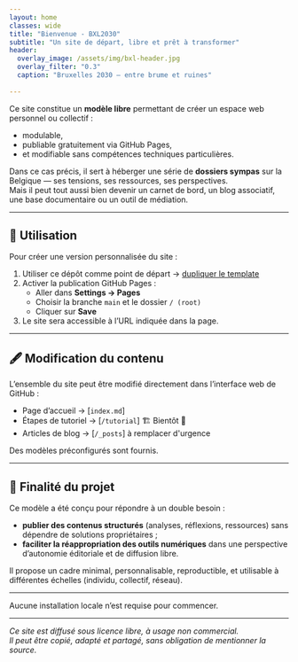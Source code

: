 ```yaml
---
layout: home
classes: wide
title: "Bienvenue - BXL2030"
subtitle: "Un site de départ, libre et prêt à transformer"
header:
  overlay_image: /assets/img/bxl-header.jpg
  overlay_filter: "0.3"
  caption: "Bruxelles 2030 — entre brume et ruines"
    
---
```



Ce site constitue un **modèle libre** permettant de créer un espace web personnel  ou collectif :  
- modulable,
- publiable gratuitement via GitHub Pages,
- et modifiable sans compétences techniques particulières.

Dans ce cas précis, il sert à héberger une série de **dossiers sympas** sur la Belgique — ses tensions, ses ressources, ses perspectives.  
Mais il peut tout aussi bien devenir un carnet de bord, un blog associatif, une base documentaire ou un outil de médiation.

---

## 🔧 Utilisation

Pour créer une version personnalisée du site :

1. Utiliser ce dépôt comme point de départ → [dupliquer le template](https://github.com/ouaisfieu/bxl2030/generate)
2. Activer la publication GitHub Pages :
   - Aller dans **Settings → Pages**
   - Choisir la branche `main` et le dossier `/ (root)`
   - Cliquer sur **Save**
3. Le site sera accessible à l’URL indiquée dans la page.

---

## 🖋 Modification du contenu

L’ensemble du site peut être modifié directement dans l’interface web de GitHub :

- Page d’accueil → [`index.md`]
- Étapes de tutoriel → [`/tutorial`] 🏗 Bientôt 🚧
- Articles de blog → [`/_posts`] à remplacer d'urgence

Des modèles préconfigurés sont fournis.

---

## 🎯 Finalité du projet

Ce modèle a été conçu pour répondre à un double besoin :

- **publier des contenus structurés** (analyses, réflexions, ressources) sans dépendre de solutions propriétaires ;
- **faciliter la réappropriation des outils numériques** dans une perspective d’autonomie éditoriale et de diffusion libre.

Il propose un cadre minimal, personnalisable, reproductible, et utilisable à différentes échelles (individu, collectif, réseau).

---

Aucune installation locale n’est requise pour commencer.

---

*Ce site est diffusé sous licence libre, à usage non commercial.  
Il peut être copié, adapté et partagé, sans obligation de mentionner la source.*
